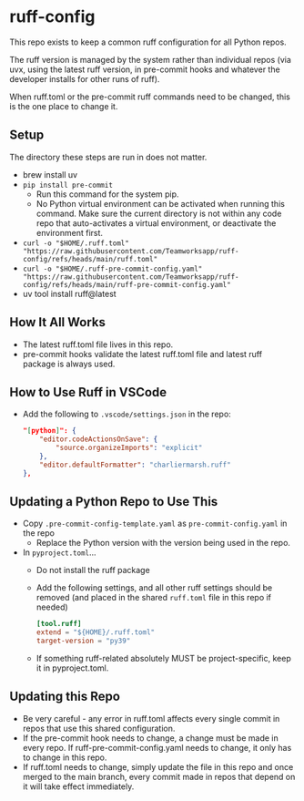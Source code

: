 # ruff-config

This repo exists to keep a common ruff configuration for all Python repos.

The ruff version is managed by the system rather than individual repos (via uvx, using the latest ruff version, in
pre-commit hooks and whatever the developer installs for other runs of ruff).

When ruff.toml or the pre-commit ruff commands need to be changed, this is the one place to change it.

## Setup

The directory these steps are run in does not matter.

* brew install uv
* `pip install pre-commit`
  * Run this command for the system pip.
  * No Python virtual environment can be activated when running this command. Make sure the current directory is not
    within any code repo that auto-activates a virtual environment, or deactivate the environment first.
* `curl -o "$HOME/.ruff.toml" "https://raw.githubusercontent.com/Teamworksapp/ruff-config/refs/heads/main/ruff.toml"`
* `curl -o "$HOME/.ruff-pre-commit-config.yaml" "https://raw.githubusercontent.com/Teamworksapp/ruff-config/refs/heads/main/ruff-pre-commit-config.yaml"`
* uv tool install ruff@latest

## How It All Works

* The latest ruff.toml file lives in this repo.
* pre-commit hooks validate the latest ruff.toml file and latest ruff package is always used.

## How to Use Ruff in VSCode

* Add the following to `.vscode/settings.json` in the repo:

    ```json
    "[python]": {
        "editor.codeActionsOnSave": {
            "source.organizeImports": "explicit"
        },
        "editor.defaultFormatter": "charliermarsh.ruff"
    },
    ```

## Updating a Python Repo to Use This

* Copy `.pre-commit-config-template.yaml` as `pre-commit-config.yaml` in the repo
  * Replace the Python version with the version being used in the repo.
* In `pyproject.toml`...
  * Do not install the ruff package
  * Add the following settings, and all other ruff settings should be removed (and placed in the shared `ruff.toml` file in this repo if needed)

    ```toml
    [tool.ruff]
    extend = "${HOME}/.ruff.toml"
    target-version = "py39"
    ```

  * If something ruff-related absolutely MUST be project-specific, keep it in pyproject.toml.

## Updating this Repo

* Be very careful - any error in ruff.toml affects every single commit in repos that use this shared configuration.
* If the pre-commit hook needs to change, a change must be made in every repo. If ruff-pre-commit-config.yaml needs to
  change, it only has to change in this repo.
* If ruff.toml needs to change, simply update the file in this repo and once merged to the main branch, every commit
  made in repos that depend on it will take effect immediately.
